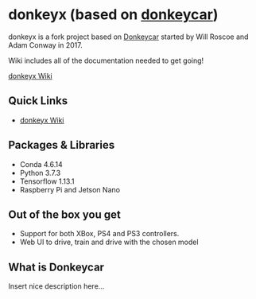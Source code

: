 # donkeyx (based on [donkeycar](http://donkeycar.com))

donkeyx is a fork project based on [Donkeycar](http://donkeycar.com) started by Will Roscoe and Adam Conway in 2017.

Wiki includes all of the documentation needed to get going!

[donkeyx Wiki](https://github.com/pitkane/donkeyx/wiki)

## Quick Links

* [donkeyx Wiki](https://github.com/pitkane/donkeyx/wiki)

## Packages & Libraries

* Conda 4.6.14
* Python 3.7.3
* Tensorflow 1.13.1
* Raspberry Pi and Jetson Nano

## Out of the box you get

* Support for both XBox, PS4 and PS3 controllers.
* Web UI to drive, train and drive with the chosen model

## What is Donkeycar

Insert nice description here...

